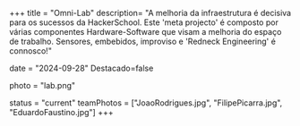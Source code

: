 +++
title = "Omni-Lab"
description= "A melhoria da infraestrutura é decisiva para os sucessos da HackerSchool. Este 'meta projecto' é composto por várias componentes Hardware-Software que visam a melhoria do espaço de trabalho. Sensores, embebidos, improviso e 'Redneck Engineering' é connosco!" 

date = "2024-09-28" 
Destacado=false 

photo = "lab.png" 


status = "current"
teamPhotos = ["JoaoRodrigues.jpg", "FilipePicarra.jpg", "EduardoFaustino.jpg"] 
+++
